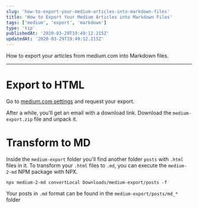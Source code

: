 ```yaml
---
slug: 'how-to-export-your-medium-articles-into-markdown-files'
title: 'How to Export Your Medium Articles into Markdown Files'
tags: ['medium', 'export', 'markdown']
type: 'tip'
publishedAt: '2020-03-29T19:49:12.215Z'
updatedAt: '2020-03-29T19:49:12.215Z'
---
```


How to export your articles from medium.com into Markdown files.

---

# Export to HTML

Go to [medium.com settings](https://medium.com/me/export) and request your export.

After a while, you'll get an email with a download link.
Download the `medium-export.zip` file and unpack it.

# Transform to MD

Inside the `medium-export` folder you'll find another folder `posts` with `.html` files in it.
To transform your `.html` files to `.md`, you can execute the `medium-2-md` NPM package with NPX.

```shell
npx medium-2-md convertLocal Downloads/medium-export/posts -f
```

Your posts in `.md` format can be found in the `medium-export/posts/md_*` folder
